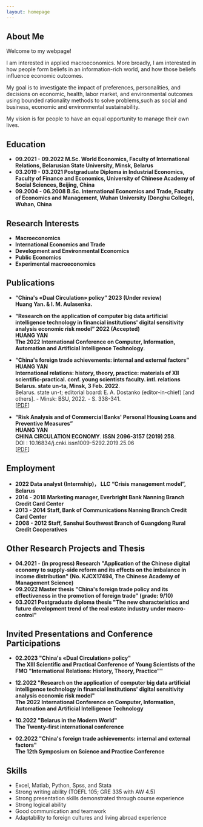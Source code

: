 ```yaml
---
layout: homepage
---
```


## About Me

Welcome to my webpage! 

I am interested in applied macroeconomics. More broadly, I am interested in how people form beliefs in an information-rich world, and how those beliefs influence economic outcomes. 

My goal is to investigate the impact of preferences, personalities, and decisions on economic, health, labor market, and environmental outcomes using bounded rationality methods to solve problems,such as social and business, economic and environmental sustainability. 
 
My vision is for people to have an equal opportunity to manage their own lives. 

## Education
- **09.2021 - 09.2022     M.Sc. World Economics, Faculty of International Relations, Belarusian State University, Minsk, Belarus**
- **03.2019 - 03.2021     Postgraduate Diploma in Industrial Economics, Faculty of Finance and Economics, University of Chinese Academy of Social Sciences, Beijing, China**
- **09.2004 - 06.2008     B.Sc. International Economics and Trade, Faculty of  Economics and Management, Wuhan University (Donghu College), Wuhan, China**

## Research Interests

- **Macroeconomics** 
- **International Economics and Trade**
- **Development and Environmental Economics**
- **Public Economics**
- **Experimental macroeconomics**

## Publications

- **“China's «Dual Circulation» policy” 2023 (Under review)**
  <br>
  **Huang Yan. & I. M. Aulasenka.**
  <br>
  
- **“Research on the application of computer big data artificial intelligence technology in financial institutions' digital sensitivity analysis economic risk model” 2022 (Accepted)**
  <br>
  **HUANG YAN**
  <br>
   **The 2022 International Conference on Computer, Information, Automation and Artificial Intelligence Technology**.
   <br>
  
- **“China's foreign trade achievements: internal and external factors”**
  <br>
  **HUANG YAN**
  <br>
   **International relations: history, theory, practice: materials of XII scientific-practical. conf. young scientists faculty. intl. relations Belarus. state un-ta, Minsk, 3 Feb. 2022**.
   <br>
  Belarus. state un-t; editorial board: E. A. Dostanko (editor-in-chief) [and others]. - Minsk: BSU, 2022. - S. 338-341.
  <br>
  [[PDF](https://elib.bsu.by/bitstream/123456789/278697/1/338-341.pdf)] 

- **“Risk Analysis and of Commercial Banks' Personal Housing Loans and Preventive Measures”**
  <br>
  **HUANG YAN**
  <br>
  **CHINA CIRCULATION ECONOMY**. **ISSN 2096-3157 (2019) 258**.
  <br>
  DOI : 10.16834/j.cnki.issn1009-5292.2019.25.06
  <br>
  [[PDF](https://kns.cnki.net/kcms/detail/detail.aspx?doi=10.16834/j.cnki.issn1009-5292.2019.25.068)]

## Employment
- **2022              Data analyst (Internship)， LLC “Crisis management model”, Belarus**
- **2014 - 2018   Marketing manager,  Everbright Bank Nanning Branch Credit Card Center**
- **2013 - 2014   Staff, Bank of Communications Nanning Branch Credit Card Center**
- **2008 - 2012   Staff, Sanshui Southwest Branch of Guangdong Rural Credit Cooperatives**

## Other Research Projects and Thesis
- **04.2021 - (in progress)       Research "Application of the Chinese digital economy to supply-side reform and its effects on the imbalance in income distribution" (No. KJCX17494, The Chinese Academy of Management Science)**
- **09.2022                       Master thesis "China's foreign trade policy and its effectiveness in the promotion of foreign trade" (grade: 9/10)**
- **03.2021                       Postgraduate diploma thesis "The new characteristics and future development trend of the real estate industry under macro-control"**

## Invited Presentations and Conference Participations
- **02.2023       "China's «Dual Circulation» policy"**
  <br>
 **The XIII Scientific and Practical Conference of Young Scientists of the FMO "International Relations: History, Theory, Practice""**
  <br>
  
- **12.2022       "Research on the application of computer big data artificial intelligence technology in financial institutions' digital sensitivity analysis economic risk model"**
  <br>
 **The 2022 International Conference on Computer, Information, Automation and Artificial Intelligence Technology**
  <br>
  
- **10.2022       "Belarus in the Modern World"**
  <br>
 **The Twenty-first international conference**
  <br>
  
- **02.2022       "China's foreign trade achievements: internal and external factors"**
  <br>
 **The 12th Symposium on Science and Practice Conference**
  <br>
 
## Skills
- Excel, Matlab, Python, Spss, and Stata
- Strong writing ability (TOEFL 105; GRE 335 with AW 4.5)
- Strong presentation skills demonstrated through course experience
- Strong logical ability
- Good communication and teamwork
- Adaptability to foreign cultures and living abroad experience


